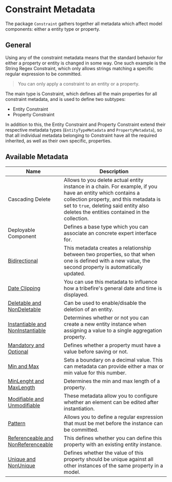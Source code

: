 # Constraint Metadata

The package `Constraint` gathers together all metadata which affect model components: either a entity type or property.

## General

Using any of the constraint metadata means that the standard behavior for either a property or entity is changed in some way. One such example is the String Regex Constraint, which only allows strings matching a specific regular expression to be committed.
> You can only apply a constraint to an entity or a property.

The main type is Constraint, which defines all the main properties for all constraint metadata, and is used to define two subtypes:

* Entity Constraint
* Property Constraint

In addition to this, the Entity Constraint and Property Constraint extend their respective metadata types (`EntityTypeMetadata` and `PropertyMetadata`), so that all individual metadata belonging to Constraint have all the required inherited, as well as their own specific, properties.

## Available Metadata

Name    | Description  
------- | -----------
Cascading Delete | Allows to you delete actual entity instance in a chain. For example, if you have an entity which contains a collection property, and this metadata is set to `true`, deleting said entity also deletes the entities contained in the collection.
Deployable Component | Defines a base type which you can associate an concrete expert interface for.
[Bidirectional](bidirectional.md) |  This metadata creates a relationship between two properties, so that when one is defined with a new value, the second property is automatically updated.
[Date Clipping](date_clipping.md) | You can use this metadata to influence how a tribefire's general date and time is displayed.
[Deletable and NonDeletable](deletable.md) | Can be used to enable/disable the deletion of an entity.
[Instantiable and NonInstantiable](instantiable.md) | Determines whether or not you can create a new entity instance when assigning a value to a single aggregation property.
[Mandatory and Optional](mandatory.md) | Defines whether a property must have a value before saving or not.
[Min and Max](min.md) | Sets a boundary on a decimal value. This can metadata can provide either a max or min value for this number.
[MinLenght and MaxLength](minlenght.md) | Determines the min and max length of a property.
[Modifiable and Unmodifiable](modifiable.md) | These metadata allow you to configure whether an element can be edited after instantiation.
[Pattern](pattern.md) | Allows you to define a regular expression that must be met before the instance can be committed.
[Referenceable and NonReferenceable](referenceable.md) | This defines whether you can define this property with an existing entity instance.
[Unique and NonUnique](unique.md) | Defines whether the value of this property should be unique against all other instances of the same property in a model.
